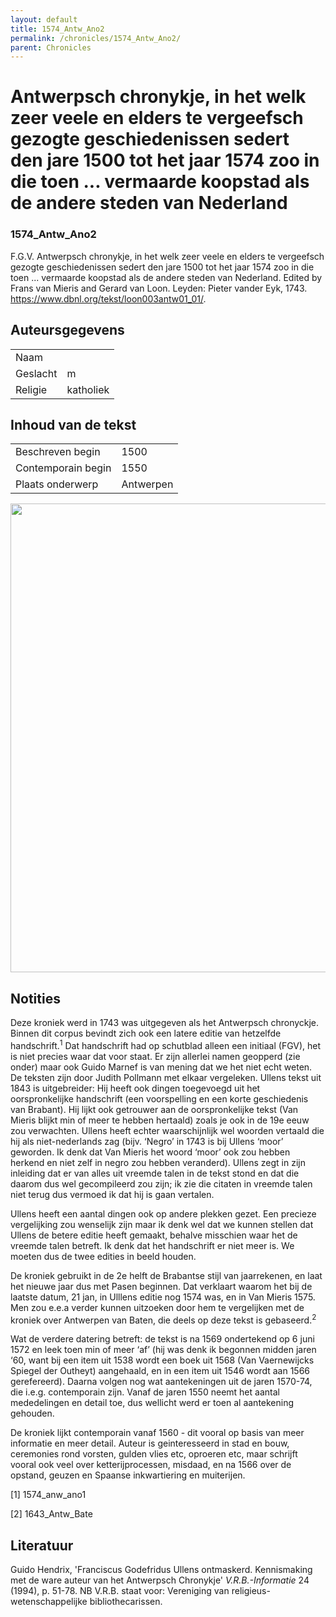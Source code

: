 ```yaml
---
layout: default
title: 1574_Antw_Ano2
permalink: /chronicles/1574_Antw_Ano2/
parent: Chronicles
--- 
```



# Antwerpsch chronykje, in het welk zeer veele en elders te vergeefsch gezogte geschiedenissen sedert den jare 1500 tot het jaar 1574 zoo in die toen ... vermaarde koopstad als de andere steden van Nederland 

### 1574_Antw_Ano2 

F.G.V. Antwerpsch chronykje, in het welk zeer veele en elders te vergeefsch gezogte geschiedenissen sedert den jare 1500 tot het jaar 1574 zoo in die toen ... vermaarde koopstad als de andere steden van Nederland. Edited by Frans van Mieris and Gerard van Loon. Leyden: Pieter vander Eyk, 1743. https://www.dbnl.org/tekst/loon003antw01_01/. 

## Auteursgegevens 

| | | 
| --------------- | --------------- | 
| Naam |   | 
| Geslacht | m | 
| Religie | katholiek | 

## Inhoud van de tekst 

| | | 
| --------------- | --------------- | 
| Beschreven begin | 1500 | 
| Contemporain begin | 1550 | 
| Plaats onderwerp | Antwerpen | 

[<img src="..\..\barplots_chronicles\1574_Antw_Ano2.jpg" width="750"/>](..\..\barplots_chronicles\1574_Antw_Ano2.jpg) 

## Notities 

Deze kroniek werd in 1743 was uitgegeven als het Antwerpsch chronyckje. Binnen dit corpus bevindt zich ook een latere editie van hetzelfde
handschrift.<sup>1</sup>  Dat handschrift had op schutblad alleen een initiaal (FGV), het is niet precies waar dat voor staat. Er zijn allerlei namen geopperd (zie onder) maar ook Guido Marnef is van mening dat we het niet echt weten. De teksten zijn door Judith Pollmann met elkaar vergeleken. Ullens tekst uit 1843 is uitgebreider: Hij heeft ook dingen toegevoegd uit het oorspronkelijke handschrift (een voorspelling en een korte geschiedenis van Brabant). Hij lijkt ook getrouwer aan de oorspronkelijke tekst (Van Mieris blijkt min of meer te hebben hertaald) zoals je ook in de 19e eeuw zou verwachten. Ullens heeft echter waarschijnlijk wel woorden vertaald die hij als niet-nederlands zag (bijv. ‘Negro’ in 1743 is bij Ullens ‘moor’ geworden. Ik denk dat Van Mieris het woord ‘moor’ ook zou hebben herkend en niet zelf in negro zou hebben veranderd). Ullens zegt in zijn inleiding dat er van alles uit vreemde talen in de tekst stond en dat die daarom dus wel gecompileerd zou zijn; ik zie die citaten in vreemde talen niet terug dus vermoed ik dat hij is gaan vertalen.

Ullens heeft een aantal dingen ook op andere plekken gezet. Een precieze
vergelijking zou wenselijk zijn maar ik denk wel dat we kunnen stellen dat
Ullens de betere editie heeft gemaakt, behalve misschien waar het de vreemde talen betreft. Ik denk dat het handschrift er niet meer is. We moeten dus de twee edities in beeld houden.

De kroniek gebruikt in de 2e helft de Brabantse stijl van jaarrekenen, en laat het nieuwe jaar dus met Pasen beginnen. Dat verklaart waarom het bij de laatste datum, 21 jan, in Ulllens editie nog 1574 was, en in Van Mieris 1575. Men zou  e.e.a verder kunnen uitzoeken door hem te vergelijken met de kroniek over Antwerpen van Baten, die deels op deze tekst is gebaseerd.<sup>2</sup>

Wat de verdere datering betreft: de tekst is na 1569 ondertekend op 6 juni
1572 en leek toen min of meer ‘af’ (hij was denk ik begonnen midden jaren ‘60, want bij een item uit 1538 wordt een boek uit 1568 (Van Vaernewijcks Spiegel der Outheyt) aangehaald, en in een item uit 1546 wordt aan 1566 gerefereerd). Daarna volgen nog wat aantekeningen uit de jaren 1570-74, die i.e.g. contemporain zijn. Vanaf de jaren 1550 neemt het aantal mededelingen en detail toe, dus wellicht werd er toen al aantekening gehouden.

De kroniek lijkt contemporain vanaf 1560 - dit vooral op basis van meer
informatie en meer detail. Auteur is geinteresseerd in stad en bouw,
ceremonies rond vorsten, gulden vlies etc, oproeren etc, maar schrijft vooral ook veel over ketterijprocessen, misdaad, en na 1566 over de opstand, geuzen en Spaanse inkwartiering en muiterijen.

[1] 1574_anw_ano1

[2] 1643_Antw_Bate


## Literatuur 
Guido Hendrix, 'Franciscus Godefridus Ullens ontmaskerd. Kennismaking met de ware auteur van het Antwerpsch Chronykje' *V.R.B.-Informatie* 24 (1994), p. 51-78. NB V.R.B. staat voor: Vereniging van religieus-wetenschappelijke bibliothecarissen.

